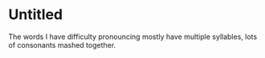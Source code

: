 # Untitled
The words I have difficulty pronouncing mostly have multiple syllables, lots of consonants mashed together.

